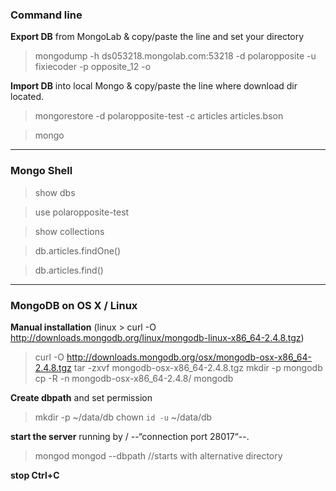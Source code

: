 
### Command line

**Export DB** from MongoLab & copy/paste the line and set your directory
> mongodump -h ds053218.mongolab.com:53218 -d polaropposite -u fixiecoder -p opposite_12 -o <your-dir>  

**Import DB** into local Mongo & copy/paste the line where download dir located. 
> mongorestore -d polaropposite-test -c articles  articles.bson

> mongo

----------

### Mongo Shell

> show dbs

> use polaropposite-test

> show collections

> db.articles.findOne()

> db.articles.find()

----------

### MongoDB on OS X / Linux

**Manual installation**
(linux > curl -O http://downloads.mongodb.org/linux/mongodb-linux-x86_64-2.4.8.tgz)

> curl -O http://downloads.mongodb.org/osx/mongodb-osx-x86_64-2.4.8.tgz
> tar -zxvf mongodb-osx-x86_64-2.4.8.tgz
> mkdir -p mongodb
> cp -R -n mongodb-osx-x86_64-2.4.8/ mongodb

**Create dbpath** and set permission
> mkdir -p ~/data/db
> chown `id -u` ~/data/db

**start the server** running by / --“connection port 28017“--.
> mongod
> mongod --dbpath  //starts with alternative directory

**stop Ctrl+C**
